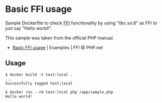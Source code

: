 # Basic FFI usage

Sample Dockerfile to check [FFI](https://www.php.net/manual/en/intro.ffi.php) functionality by using "libc.so.6" as FFI to just say "Hello world!".

This sample was taken from the official PHP manual.

- [Basic FFI usage](https://www.php.net/manual/en/ffi.examples-basic.php) | Examples | FFI @ PHP.net

## Usage

```shellsession
$ docker build -t test:local .
...
Successfully tagged test:local
```

```shesllsession
$ docker run --rm test:local php /app/sample.php
Hello world!
```
